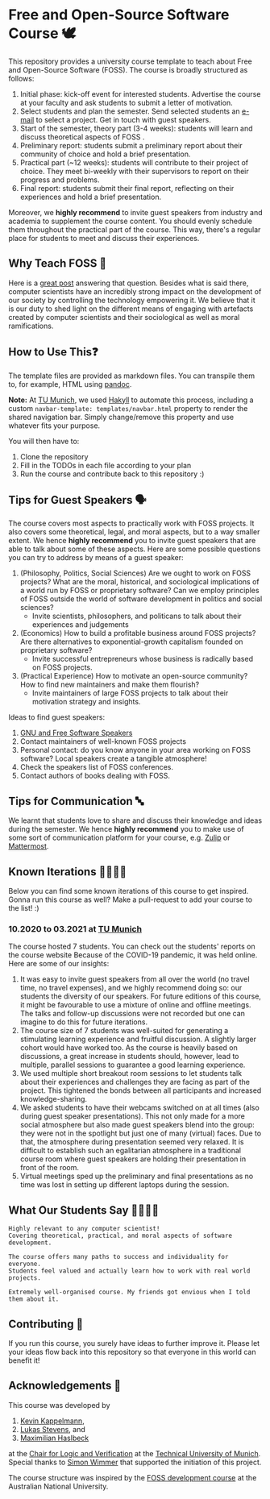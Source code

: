 # Free and Open-Source Software Course 🕊

This repository provides a university course template to teach about Free and Open-Source Software (FOSS).
The course is broadly structured as follows:

1. Initial phase: kick-off event for interested students. Advertise the course at your faculty and ask students to submit a letter of motivation.
2. Select students and plan the semester. Send selected students an [e-mail](templates/mail_students_select_project.md) to select a project.
   Get in touch with guest speakers.
3. Start of the semester, theory part (3-4 weeks): students will learn and discuss theoretical aspects of FOSS .
4. Preliminary report: students submit a preliminary report about their community of choice and hold a brief presentation.
5. Practical part (~12 weeks): students will contribute to their project of choice.
   They meet bi-weekly with their supervisors to report on their progress and problems.
6. Final report: students submit their final report, reflecting on their experiences and hold a brief presentation.

Moreover, we **highly recommend** to invite guest speakers from industry and academia to supplement the course content.
You should evenly schedule them throughout the practical part of the course.
This way, there's a regular place for students to meet and discuss their experiences.

## Why Teach FOSS 🤔

Here is a [great post](http://teachingopensource.org/for-instructors/why-teach-open-source/) answering that question.
Besides what is said there, computer scientists have an incredibly strong impact on the development of our society by controlling
the technology empowering it.
We believe that it is our duty to shed light on the different means of engaging with artefacts created by computer scientists and their
sociological as well as moral ramifications.

## How to Use This❓

The template files are provided as markdown files.
You can transpile them to, for example, HTML using [pandoc](https://pandoc.org/).

**Note:** At [TU Munich](https://www21.in.tum.de/teaching/osp/WS20/), we used [Hakyll](https://jaspervdj.be/hakyll/) to automate this process,
including a custom `navbar-template: templates/navbar.html` property to render the shared navigation bar.
Simply change/remove this property and use whatever fits your purpose.

You will then have to:
1. Clone the repository
2. Fill in the TODOs in each file according to your plan
3. Run the course and contribute back to this repository :)

## Tips for Guest Speakers 🗣

The course covers most aspects to practically work with FOSS projects.
It also covers some theoretical, legal, and moral aspects, but to a way smaller extent.
We hence **highly recommend** you to invite guest speakers that are able to talk about
some of these aspects.
Here are some possible questions you can try to address by means of a guest speaker:

1. (Philosophy, Politics, Social Sciences) Are we ought to work on FOSS projects?
   What are the moral, historical, and sociological implications of a world run by FOSS or proprietary software?
   Can we employ principles of FOSS outside the world of software development in politics and social sciences?
    - Invite scientists, philosophers, and politicans to talk about their experiences and judgements
2. (Economics) How to build a profitable business around FOSS projects?
   Are there alternatives to exponential-growth capitalism founded on proprietary software?
    - Invite successful entrepreneurs whose business is radically based on FOSS projects.
3. (Practical Experience) How to motivate an open-source community?
   How to find new maintainers and make them flourish?
    - Invite maintainers of large FOSS projects to talk about their motivation strategy and insights.

Ideas to find guest speakers:
1. [GNU and Free Software Speakers](https://www.gnu.org/people/speakers.en.html)
2. Contact maintainers of well-known FOSS projects
3. Personal contact: do you know anyone in your area working on FOSS software? Local speakers create a tangible atmosphere!
4. Check the speakers list of FOSS conferences.
5. Contact authors of books dealing with FOSS.

## Tips for Communication 🔤

We learnt that students love to share and discuss their knowledge and ideas during the semester.
We hence **highly recommend** you to make use of some sort of communication platform for your course,
e.g. [Zulip](https://zulip.com/) or [Mattermost](https://mattermost.com/).

## Known Iterations 👩‍🏫👨‍🏫

Below you can find some known iterations of this course to get inspired.
Gonna run this course as well? Make a pull-request to add your course to the list! :)

### 10.2020 to 03.2021 at [TU Munich](https://www21.in.tum.de/teaching/osp/WS20/)

The course hosted 7 students.
You can check out the students' reports on the course website
Because of the COVID-19 pandemic, it was held online.
Here are some of our insights:

1. It was easy to invite guest speakers from all over the world (no travel time, no travel expenses),
   and we highly recommend doing so: our students the diversity of our speakers.
   For future editions of this course, it might be favourable to use a mixture of online and offline meetings.
   The talks and follow-up discussions were not recorded but one can imagine to do this for future iterations.
2. The course size of 7 students was well-suited for generating a stimulating learning experience and fruitful discussion.
   A slightly larger cohort would have worked too. As the course is heavily based on discussions, a great increase in students should, however, lead to multiple, parallel sessions to guarantee a good learning experience.
3. We used multiple short breakout room sessions to let students talk about their experiences and challenges they are facing as part of the project. This tightened the bonds between all participants and increased knowledge-sharing.
4. We asked students to have their webcams switched on at all times (also during guest speaker presentations).
   This not only made for a more social atmosphere but also made guest speakers blend into the group: they were not in the spotlight but just one of many (virtual) faces. Due to that, the atmosphere during presentation seemed very relaxed. It is difficult to establish such an egalitarian atmosphere in a traditional course room where guest speakers are holding their presentation in front of the room.
5. Virtual meetings sped up the preliminary and final presentations as no time was lost in setting up different laptops during the session.

## What Our Students Say 👩‍🎓👨‍🎓

```quote
Highly relevant to any computer scientist!
Covering theoretical, practical, and moral aspects of software development.
```
```quote
The course offers many paths to success and individuality for everyone.
Students feel valued and actually learn how to work with real world projects.
```
```quote
Extremely well-organised course. My friends got envious when I told them about it.
```

## Contributing 👥

If you run this course, you surely have ideas to further improve it.
Please let your ideas flow back into this repository so that everyone in this world can benefit it!

## Acknowledgements 🙌

This course was developed by

1. [Kevin Kappelmann](https://github.com/kappelmann),
2. [Lukas Stevens](https://github.com/lukasstevens), and
3. [Maximilian Haslbeck](https://github.com/maxhaslbeck)

at the [Chair for Logic and Verification](www21.in.tum.de) at the [Technical University of Munich](https://www.tum.de/en/).
Special thanks to [Simon Wimmer](https://github.com/wimmers) that supported the initiation of this project.

The course structure was inspired by the [FOSS development course](https://gitlab.cecs.anu.edu.au/comp8440/course) at the Australian National University.

